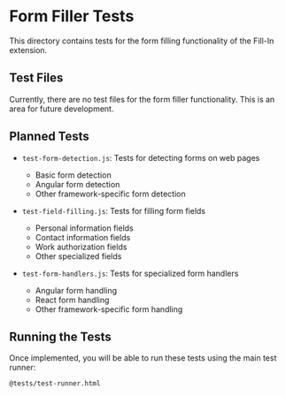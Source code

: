 # Form Filler Tests

This directory contains tests for the form filling functionality of the Fill-In extension.

## Test Files

Currently, there are no test files for the form filler functionality. This is an area for future development.

## Planned Tests

- `test-form-detection.js`: Tests for detecting forms on web pages
  - Basic form detection
  - Angular form detection
  - Other framework-specific form detection

- `test-field-filling.js`: Tests for filling form fields
  - Personal information fields
  - Contact information fields
  - Work authorization fields
  - Other specialized fields

- `test-form-handlers.js`: Tests for specialized form handlers
  - Angular form handling
  - React form handling
  - Other framework-specific form handling

## Running the Tests

Once implemented, you will be able to run these tests using the main test runner:

```
@tests/test-runner.html
```
